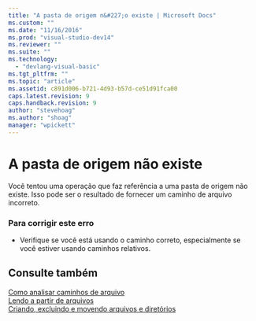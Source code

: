 ```yaml
---
title: "A pasta de origem n&#227;o existe | Microsoft Docs"
ms.custom: ""
ms.date: "11/16/2016"
ms.prod: "visual-studio-dev14"
ms.reviewer: ""
ms.suite: ""
ms.technology: 
  - "devlang-visual-basic"
ms.tgt_pltfrm: ""
ms.topic: "article"
ms.assetid: c891d006-b721-4d93-b57d-ce51d91fca00
caps.latest.revision: 9
caps.handback.revision: 9
author: "stevehoag"
ms.author: "shoag"
manager: "wpickett"
---
```

# A pasta de origem n&#227;o existe
Você tentou uma operação que faz referência a uma pasta de origem não existe. Isso pode ser o resultado de fornecer um caminho de arquivo incorreto.  
  
### Para corrigir este erro  
  
-   Verifique se você está usando o caminho correto, especialmente se você estiver usando caminhos relativos.  
  
## Consulte também  
 [Como analisar caminhos de arquivo](../Topic/How%20to:%20Parse%20File%20Paths%20in%20Visual%20Basic.md)   
 [Lendo a partir de arquivos](../Topic/Reading%20from%20Files%20in%20Visual%20Basic.md)   
 [Criando, excluindo e movendo arquivos e diretórios](../Topic/Creating,%20Deleting,%20and%20Moving%20Files%20and%20Directories%20in%20Visual%20Basic.md)
